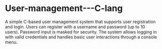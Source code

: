 # User-management---C-lang
A simple C-based user management system that supports user registration and login. Users can register with a username and password (up to 10 users). Password input is masked for security. The system allows logging in with valid credentials and handles basic user interactions through a console menu.
